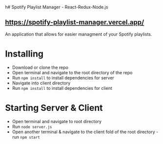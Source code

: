 h# Spotify Playlist Manager - React-Redux-Node.js
## https://spotify-playlist-manager.vercel.app/
An application that allows for easier managment of your Spotify playlists.

# Installing
- Download or clone the repo
- Open terminal and navigate to the root directory of the repo
- Run `npm install` to install dependencies for server
- Navigate into client directory
- Run `npm install` to install dependencies for client

# Starting Server & Client
- Open terminal and navigate to root directory
- Run `node server.js`
- Open another terminal & navigate to the client fold of the root directory
-run `npm start`

